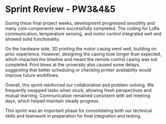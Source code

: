 # Sprint Review - PW3&4&5

During these final project weeks, development progressed smoothly and many core components were successfully completed. The coding for LoRa communication, temperature sensing, and motor control integrated well and showed solid functionality.

On the hardware side, 3D printing the motor casing went well, building on prior experience. However, designing the casing took longer than expected, which impacted the timeline and meant the remote control casing was not completed. Print times at the university also caused some delays, suggesting that better scheduling or checking printer availability would improve future workflows.

Overall, this sprint reinforced our collaboration and problem-solving. We frequently swapped tasks when stuck, allowing fresh perspectives and mutual learning. Communication remained consistent with set meeting days, which helped maintain steady progress.

This sprint was an important phase for consolidating both our technical skills and teamwork in preparation for final integration and testing.
